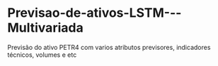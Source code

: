 # Previsao-de-ativos-LSTM---Multivariada
Previsão do ativo PETR4 com varios atributos previsores, indicadores técnicos, volumes e etc
